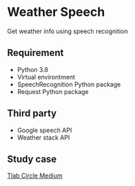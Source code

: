 # Weather Speech
Get weather info using speech recognition

## Requirement
* Python 3.8 
* Virtual environtment 
* SpeechRecognition Python package
* Request Python package

## Third party
* Google speech API 
* Weather stack API 

## Study case 
[Tlab Circle Medium](https://medium.com/tlabcircle/membuat-aplikasi-cuaca-dengan-speech-recognition-482b42aeb341)

